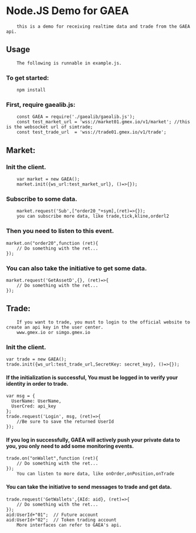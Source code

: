 # Node.JS Demo for GAEA

        this is a demo for receiving realtime data and trade from the GAEA api.

## Usage
        The following is runnable in example.js.

### To get started:
        npm install

### First, require gaealib.js:
        const GAEA = require('./gaealib/gaealib.js');
        const test_market_url = 'wss://market01.gmex.io/v1/market'; //this is the websocket url of simtrade;
        const test_trade_url  = 'wss://trade01.gmex.io/v1/trade';

## Market:
### Init the client.
        var market = new GAEA();
        market.init({ws_url:test_market_url}, ()=>{});

### Subscribe to some data.
        market.request('Sub',["order20_"+sym],(ret)=>{});
        you can subscribe more data, like trade,tick,kline,orderl2

### Then you need to listen to this event.
    market.on("order20",function (ret){
        // Do something with the ret...
    });

### You can also take the initiative to get some data.
    market.request('GetAssetD',{}, (ret)=>{
        // Do something with the ret...
    });

## Trade:
        If you want to trade, you must to login to the official website to create an api key in the user center.
        www.gmex.io or simgo.gmex.io

### Init the client.
    var trade = new GAEA();
    trade.init({ws_url:test_trade_url,SecretKey: secret_key}, ()=>{});

#### If the initialization is successful, You must be logged in to verify your identity in order to trade.
    var msg = {
      UserName: UserName,
      UserCred: api_key
  	};
    trade.request('Login', msg, (ret)=>{
        //Be sure to save the returned UserId
    });

#### If you log in successfully, GAEA will actively push your private data to you, you only need to add some monitoring events.
    trade.on("onWallet",function (ret){
        // Do something with the ret...
    });
        You can listen to more data, like onOrder,onPosition,onTrade

#### You can take the initiative to send messages to trade and get data.
    trade.request('GetWallets',{AId: aid}, (ret)=>{
        // Do something with the ret... 
    });
    aid:UserId+"01";  // Future account
    aid:UserId+"02";  // Token trading account
        More interfaces can refer to GAEA's api.
